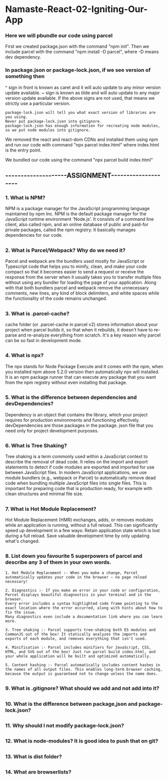 # Namaste-React-02-Igniting-Our-App

### Here we will pbundle our code using parcel

First we created package.json with the command "npm init".
Then we include parcel with the command "npm install -D parcel", where -D means dev dependency.

### In package.json or package-lock.json, if we see version of something then

^ sign in front is known as caret and it will auto update to any minor version update available.
~ sign is known as tilde and will auto update to any major version update available.
If the above signs are not used, that means we strictly use a particular version.

```
package-lock.json will tell you what exact version of libraries are you using.
Never put package-lock.json into gitignore.
package-lock.json has enough information for recreating node modules, so we put node modules into gitignore.
```

We removed the react and react-dom CDNs and installed them using npm and run our code with command "npx parcel index.html" where index.html is the entry point.

We bundled our code using the command "npx parcel build index.html"

## --------------------ASSIGNMENT--------------------

### 1. What is NPM?

NPM is a package manager for the JavaScript programming language maintained by npm Inc. NPM is the default package manager for the JavaScript runtime environment 'Node.js'. It consists of a command line client, also called npm, and an online database of public and paid-for private packages, called the npm registry. It basically manages dependencies for our code.

##

### 2. What is Parcel/Webpack? Why do we need it?

Parcel and webpack are the bundlers used mostly for JavaScript or Typescript code that helps you to minify, clean, and make your code compact so that it becomes easier to send a request or receive the response from the server when it usually takes you to transfer multiple files without using any bundler for loading the page of your application.
Along with that both bundlers parcel and webpack remove the unnecessary comments, new lines, any kind of block delimiters, and white spaces while the functionality of the code remains unchanged.

##

### 3. What is .parcel-cache?

cache folder (or .parcel-cache in parcel v2) stores information about your project when parcel builds it, so that when it rebuilds, it doesn't have to re-parse and re-analyze everything from scratch. It's a key reason why parcel can be so fast in development mode.

##

### 4. What is npx?

The npx stands for Node Package Execute and it comes with the npm, when you installed npm above 5.2.0 version then automatically npx will installed. It is an npm package runner that can execute any package that you want from the npm registry without even installing that package.

##

### 5. What is the difference between dependencies and devDependencies?

Dependency is an object that contains the library, which your project requires for production environments and functioning effectively.
devDependencies are those packages in the package. json file that you need only for project development purposes.

##

### 6. What is Tree Shaking?

Tree shaking is a term commonly used within a JavaScript context to describe the removal of dead code.
It relies on the import and export statements to detect if code modules are exported and imported for use between JavaScript files.
In modern JavaScript applications, we use module bundlers (e.g., webpack or Parcel) to automatically remove dead code when bundling multiple JavaScript files into single files. This is important for preparing code that is production ready, for example with clean structures and minimal file size.

##

### 7. What is Hot Module Replacement?

Hot Module Replacement (HMR) exchanges, adds, or removes modules while an application is running, without a full reload. This can significantly speed up development in a few ways: Retain application state which is lost during a full reload. Save valuable development time by only updating what's changed.

##

### 8. List down you favourite 5 superpowers of parcel and describe any 3 of them in your own words.

```
1. Hot Module Replacement :- When you make a change, Parcel automatically updates your code in the browser – no page reload necessary!

2. Diagnostics :- If you make an error in your code or configuration, Parcel displays beautiful diagnostics in your terminal and in the browser.
Every error includes a syntax highlighted code frame pointing to the exact location where the error occurred, along with hints about how to fix the issue.
Many diagnostics even include a documentation link where you can learn more.

3. Tree shaking :- Parcel supports tree-shaking both ES modules and CommonJS out of the box! It statically analyzes the imports and exports of each module, and removes everything that isn't used.

4. Minification :- Parcel includes minifiers for JavaScript, CSS, HTML, and SVG out of the box! Just run parcel build index.html, and your whole application will be built and optimized automatically.

5. Content hashing :- Parcel automatically includes content hashes in the names of all output files. This enables long-term browser caching, because the output is guaranteed not to change unless the name does.
```

##

### 9. What is .gitignore? What should we add and not add into it?

##

### 10. What is the difference between package,json and package-lock.json?

##

### 11. Why should I not modify package-lock.json?

##

### 12. What is node-modules? It is good idea to push that on git?

##

### 13. What is dist folder?

##

### 14. What are browserlists?
